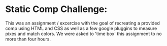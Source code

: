 # Static Comp Challenge:

This was an assignment / excercise with the goal of recreating a provided comp using HTML and CSS as well as a few google pluggins to measure pixes and match colors. We were asked to 'time box' this assignment to no more than four hours.
